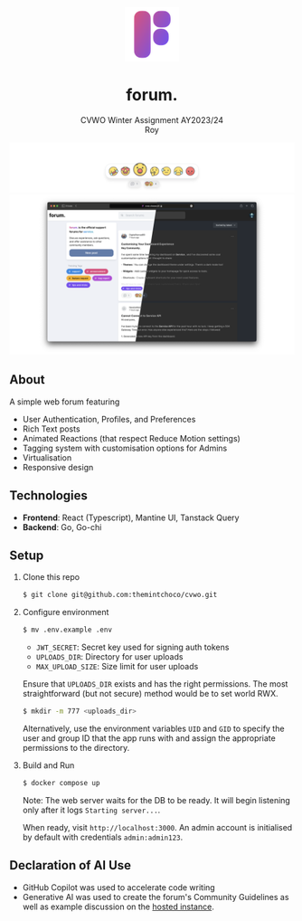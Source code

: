 <div align="center">

![Icon](docs/img/icon.png)

# forum.

CVWO Winter Assignment AY2023/24<br/>
Roy

</div>

![Reactions](docs/img/reactions.png)
![Screenshot](docs/img/screenshot.png)

## About

A simple web forum featuring
- User Authentication, Profiles, and Preferences
- Rich Text posts
- Animated Reactions (that respect Reduce Motion settings)
- Tagging system with customisation options for Admins
- Virtualisation
- Responsive design

## Technologies

- **Frontend**: React (Typescript), Mantine UI, Tanstack Query
- **Backend**: Go, Go-chi

## Setup

1. Clone this repo
    ```sh
    $ git clone git@github.com:themintchoco/cvwo.git
    ```

2. Configure environment
    ```sh
    $ mv .env.example .env
    ```
    - `JWT_SECRET`: Secret key used for signing auth tokens
    - `UPLOADS_DIR`: Directory for user uploads
    - `MAX_UPLOAD_SIZE`: Size limit for user uploads

    Ensure that `UPLOADS_DIR` exists and has the right permissions. The most straightforward (but not secure) method would be to set world RWX. 
    ```sh
    $ mkdir -m 777 <uploads_dir>
    ```

    Alternatively, use the environment variables `UID` and `GID` to specify the user and group ID that the app runs with and assign the appropriate permissions to the directory.

3. Build and Run
   ```sh
   $ docker compose up
   ```
   Note: The web server waits for the DB to be ready. It will begin listening only after it logs `Starting server...`.

   When ready, visit `http://localhost:3000`. An admin account is initialised by default with credentials `admin:admin123`. 

## Declaration of AI Use

- GitHub Copilot was used to accelerate code writing
- Generative AI was used to create the forum's Community Guidelines as well as example discussion on the [hosted instance](https://cvwo.sheeee.sh). 
